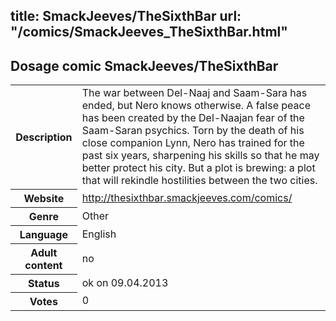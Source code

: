 title: SmackJeeves/TheSixthBar
url: "/comics/SmackJeeves_TheSixthBar.html"
---
Dosage comic SmackJeeves/TheSixthBar
-----------------------------------------

<table class="comicinfo">
<tr>
<th>Description</th><td>The war between Del-Naaj and Saam-Sara has ended, but Nero knows otherwise. A false peace has been created by the Del-Naajan fear of the Saam-Saran psychics. Torn by the death of his close companion Lynn, Nero has trained for the past six years, sharpening his skills so that he may better protect his city. But a plot is brewing: a plot that will rekindle hostilities between the two cities.</td>
</tr>
<tr>
<th>Website</th><td><a href="http://thesixthbar.smackjeeves.com/comics/">http://thesixthbar.smackjeeves.com/comics/</a></td>
</tr>
<tr>
<th>Genre</th><td>Other</td>
</tr>
<tr>
<th>Language</th><td>English</td>
</tr>
<tr>
<th>Adult content</th><td>no</td>
</tr>
<tr>
<th>Status</th><td>ok on 09.04.2013</td>
</tr>
<tr>
<th>Votes</th><td>0</div></td>
</tr>
</table>
